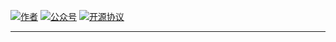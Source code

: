 
<p>
  <a href="http://www.lzhpo.com"><img src="https://img.shields.io/badge/author-会打篮球的程序猿-red" alt="作者"></a>
  <a href="http://cdn.lzhpo.com/aboutme/wechat-wxgzh/8cm.jpg"><img src="https://img.shields.io/badge/微信公众号-会打篮球的程序猿-blueviolet" alt="公众号"></a>
  <a href="#"><img src="https://img.shields.io/badge/license-GPL%20v3-success.svg" alt="开源协议"></a>
</p>

<hr>
